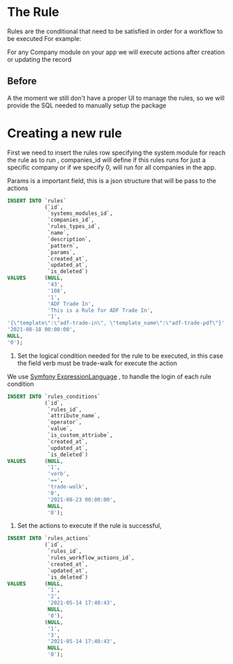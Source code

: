 # The Rule

Rules are the conditional that need to be satisfied in order for a workflow to be executed
For example:

For any Company module on your app we will execute actions after creation or updating the record

## Before 
A the moment we still don't have a proper UI to manage the rules, so we will provide the SQL needed to manually setup the package


# Creating a new rule

First we need to insert the rules row specifying the system module for reach the rule as to run , companies_id will define if this rules runs for just a specific company or if we specify 0, will run for all companies in the app.

Params is a important field, this is a json structure that will be pass to the actions

```sql
INSERT INTO `rules`
            (`id`,
             `systems_modules_id`,
             `companies_id`,
             `rules_types_id`,
             `name`,
             `description`,
             `pattern`,
             `params`,
             `created_at`,
             `updated_at`,
             `is_deleted`)
VALUES      (NULL,
             '43',
             '108',
             '1',
             'ADF Trade In',
             'This is a Rule for ADF Trade In',
             '1',
'{\"template\":\"adf-trade-in\", \"template_name\":\"adf-trade-pdf\"}',
'2021-08-18 00:00:00',
NULL,
'0'); 
```

1. Set the logical condition needed for the rule to be executed, in this case the field verb must be trade-walk for execute the action

We use [Symfony ExpressionLanguage](https://symfony.com/doc/current/components/expression_language.html) , to handle the login of each rule condition

```sql
INSERT INTO `rules_conditions`
            (`id`,
             `rules_id`,
             `attribute_name`,
             `operator`,
             `value`,
             `is_custom_attriube`,
             `created_at`,
             `updated_at`,
             `is_deleted`)
VALUES      (NULL,
             '1',
             'verb',
             '==',
             'trade-walk',
             '0',
             '2021-08-23 00:00:00',
             NULL,
             '0'); 
```

1. Set the actions to execute if the rule is successful,
```sql
INSERT INTO `rules_actions`
            (`id`,
             `rules_id`,
             `rules_workflow_actions_id`,
             `created_at`,
             `updated_at`,
             `is_deleted`)
VALUES      (NULL,
             '1',
             '2',
             '2021-05-14 17:40:43',
             NULL,
             '0'),
            (NULL,
             '1',
             '3',
             '2021-05-14 17:40:43',
             NULL,
             '0'); 
```